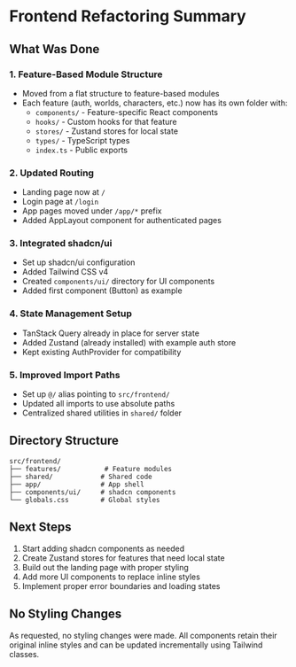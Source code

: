 # Frontend Refactoring Summary

## What Was Done

### 1. Feature-Based Module Structure
- Moved from a flat structure to feature-based modules
- Each feature (auth, worlds, characters, etc.) now has its own folder with:
  - `components/` - Feature-specific React components
  - `hooks/` - Custom hooks for that feature
  - `stores/` - Zustand stores for local state
  - `types/` - TypeScript types
  - `index.ts` - Public exports

### 2. Updated Routing
- Landing page now at `/`
- Login page at `/login`
- App pages moved under `/app/*` prefix
- Added AppLayout component for authenticated pages

### 3. Integrated shadcn/ui
- Set up shadcn/ui configuration
- Added Tailwind CSS v4
- Created `components/ui/` directory for UI components
- Added first component (Button) as example

### 4. State Management Setup
- TanStack Query already in place for server state
- Added Zustand (already installed) with example auth store
- Kept existing AuthProvider for compatibility

### 5. Improved Import Paths
- Set up `@/` alias pointing to `src/frontend/`
- Updated all imports to use absolute paths
- Centralized shared utilities in `shared/` folder

## Directory Structure
```
src/frontend/
├── features/           # Feature modules
├── shared/            # Shared code
├── app/               # App shell
├── components/ui/     # shadcn components
└── globals.css        # Global styles
```

## Next Steps
1. Start adding shadcn components as needed
2. Create Zustand stores for features that need local state
3. Build out the landing page with proper styling
4. Add more UI components to replace inline styles
5. Implement proper error boundaries and loading states

## No Styling Changes
As requested, no styling changes were made. All components retain their original inline styles and can be updated incrementally using Tailwind classes.